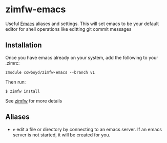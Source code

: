 zimfw-emacs
===========

Useful [Emacs][2] aliases and settings. This will set emacs to be your
default editor for shell operations like editting git commit messages

Installation
------------

Once you have emacs already on your system, add the following to your .zimrc:

``` shell
zmodule cowboyd/zimfw-emacs --branch v1
```

Then run:

``` shellsession
$ zimfw install
```

See [zimfw][1] for more details

Aliases
-------

  * `e` edit a file or directory by connecting to an emacs server. If
    an emacs server is not started, it will be created for you.

[1]: https://github.com/zimfw/zimfw
[2]: https://www.gnu.org/software/emacs/
